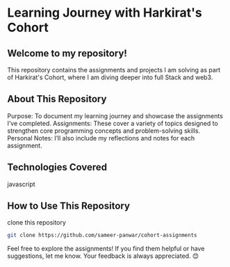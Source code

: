 # Learning Journey with Harkirat's Cohort 



## Welcome to my repository! 

This repository contains the assignments and projects I am solving as part of Harkirat's Cohort, where I am diving deeper into full Stack and web3.

## About This Repository 

Purpose: To document my learning journey and showcase the assignments I’ve completed.
Assignments: These cover a variety of topics designed to strengthen core programming concepts and problem-solving skills.
Personal Notes: I’ll also include my reflections and notes for each assignment.


## Technologies Covered 

javascript

## How to Use This Repository 

clone this repository
```bash
git clone https://github.com/sameer-panwar/cohort-assignments
```

Feel free to explore the assignments! If you find them helpful or have suggestions, let me know. Your feedback is always appreciated. 😊

